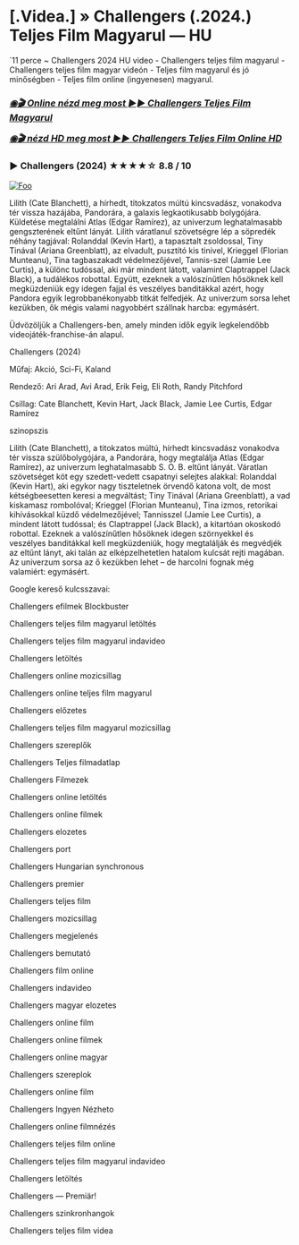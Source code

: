 <h1 tabindex="-1" class="heading-element" dir="auto">[.Videa.] » Challengers (.2024.) Teljes Film Magyarul — HU</h1>

`11 perce ~ Challengers 2024 HU video - Challengers teljes film magyarul - Challengers teljes film magyar videón - Teljes film magyarul és jó minőségben - Teljes film online (ingyenesen) magyarul.

<b><i><h3> <a href="https://filmhd.cloud/hu/movie/937287/challengers-githuu" rel="nofollow">◉🎬 Online nézd meg most ►► Challengers Teljes Film Magyarul</a></b></i></h>

<b><i><h> <a href="https://filmhd.cloud/hu/movie/937287/challengers-githuu" rel="nofollow">◉🎬 nézd HD meg most ►► Challengers Teljes Film Online HD</a></b></i></h3>

### ▶️ Challengers (2024) ★★★★☆ 8.8 / 10

<a href="https://filmhd.cloud/hu/movie/937287/challengers-githuu" rel="nofollow"><img src="https://camo.githubusercontent.com/917e6ed5c302499242165dcc02bdbce85c075fd21b35918eb9c0b771855261b8/68747470733a2f2f7374617469632e7769787374617469632e636f6d2f6d656469612f6232343966395f61646163386637306662336634356238383639313639366337376465313866337e6d76322e676966" alt="Foo" style="max-width: 100%;"></a>

Lilith (Cate Blanchett), a hírhedt, titokzatos múltú kincsvadász, vonakodva tér vissza hazájába, Pandorára, a galaxis legkaotikusabb bolygójára. Küldetése megtalálni Atlas (Edgar Ramírez), az univerzum leghatalmasabb gengszterének eltűnt lányát. Lilith váratlanul szövetségre lép a söpredék néhány tagjával: Rolanddal (Kevin Hart), a tapasztalt zsoldossal, Tiny Tinával (Ariana Greenblatt), az elvadult, pusztító kis tinivel, Krieggel (Florian Munteanu), Tina tagbaszakadt védelmezőjével, Tannis-szel (Jamie Lee Curtis), a különc tudóssal, aki már mindent látott, valamint Claptrappel (Jack Black), a tudálékos robottal. Együtt, ezeknek a valószínűtlen hősöknek kell megküzdeniük egy idegen fajjal és veszélyes banditákkal azért, hogy Pandora egyik legrobbanékonyabb titkát felfedjék. Az univerzum sorsa lehet kezükben, ők mégis valami nagyobbért szállnak harcba: egymásért.

Üdvözöljük a Challengers-ben, amely minden idők egyik legkelendőbb videojáték-franchise-án alapul.

Challengers (2024)

Műfaj: Akció, Sci-Fi, Kaland

Rendező: Ari Arad, Avi Arad, Erik Feig, Eli Roth, Randy Pitchford

Csillag: Cate Blanchett, Kevin Hart, Jack Black, Jamie Lee Curtis, Edgar Ramírez

szinopszis

Lilith (Cate Blanchett), a titokzatos múltú, hírhedt kincsvadász vonakodva tér vissza szülőbolygójára, a Pandorára, hogy megtalálja Atlas (Edgar Ramírez), az univerzum leghatalmasabb S. O. B. eltűnt lányát. Váratlan szövetséget köt egy szedett-vedett csapatnyi selejtes alakkal: Rolanddal (Kevin Hart), aki egykor nagy tiszteletnek örvendő katona volt, de most kétségbeesetten keresi a megváltást; Tiny Tinával (Ariana Greenblatt), a vad kiskamasz rombolóval; Krieggel (Florian Munteanu), Tina izmos, retorikai kihívásokkal küzdő védelmezőjével; Tannisszel (Jamie Lee Curtis), a mindent látott tudóssal; és Claptrappel (Jack Black), a kitartóan okoskodó robottal. Ezeknek a valószínűtlen hősöknek idegen szörnyekkel és veszélyes banditákkal kell megküzdeniük, hogy megtalálják és megvédjék az eltűnt lányt, aki talán az elképzelhetetlen hatalom kulcsát rejti magában. Az univerzum sorsa az ő kezükben lehet – de harcolni fognak még valamiért: egymásért.

Google kereső kulcsszavai:

Challengers efilmek Blockbuster

Challengers teljes film magyarul letöltés

Challengers teljes film magyarul indavideo

Challengers letöltés

Challengers online mozicsillag

Challengers online teljes film magyarul

Challengers előzetes

Challengers teljes film magyarul mozicsillag

Challengers szereplők

Challengers Teljes filmadatlap

Challengers Filmezek

Challengers online letöltés

Challengers online filmek

Challengers elozetes

Challengers port

Challengers Hungarian synchronous

Challengers premier

Challengers teljes film

Challengers mozicsillag

Challengers megjelenés

Challengers bemutató

Challengers film online

Challengers indavideo

Challengers magyar elozetes

Challengers online film

Challengers online filmek

Challengers online magyar

Challengers szereplok

Challengers online film

Challengers Ingyen Nézheto

Challengers online filmnézés

Challengers teljes film online

Challengers teljes film magyarul indavideo

Challengers letöltés

Challengers — Premiär!

Challengers szinkronhangok

Challengers teljes film videa
